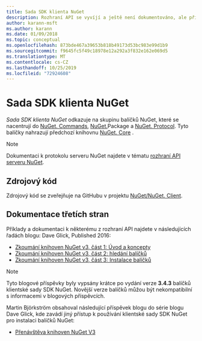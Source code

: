 ```yaml
---
title: Sada SDK klienta NuGet
description: Rozhraní API se vyvíjí a ještě není dokumentováno, ale příklady jsou k dispozici na blogu Dave Glick.
author: karann-msft
ms.author: karann
ms.date: 01/09/2018
ms.topic: conceptual
ms.openlocfilehash: 873bde467a39653b818b49173d53bc983e99d1b9
ms.sourcegitcommit: f9645fc5f49c18978e12a292a3f832e162e069d5
ms.translationtype: MT
ms.contentlocale: cs-CZ
ms.lasthandoff: 10/25/2019
ms.locfileid: "72924608"
---
```

# <a name="nuget-client-sdk"></a>Sada SDK klienta NuGet

*Sada SDK klienta NuGet* odkazuje na skupinu balíčků NuGet, které se nacentrují do [NuGet. Commands](https://www.nuget.org/packages/NuGet.Commands), [NuGet.](https://www.nuget.org/packages/NuGet.Packaging)Package a [NuGet. Protocol](https://www.nuget.org/packages/NuGet.Protocol). Tyto balíčky nahrazují předchozí knihovnu [NuGet. Core](https://www.nuget.org/packages/NuGet.Core/) .

> [!Note]
>  Dokumentaci k protokolu serveru NuGet najdete v tématu [rozhraní API serveru NuGet](~/api/overview.md).

## <a name="source-code"></a>Zdrojový kód

Zdrojový kód se zveřejňuje na GitHubu v projektu [NuGet/NuGet. Client](https://github.com/NuGet/NuGet.Client).

## <a name="third-party-documentation"></a>Dokumentace třetích stran

Příklady a dokumentaci k některému z rozhraní API najdete v následujících řadách blogu: Dave Glick, Published 2016:

- [Zkoumání knihoven NuGet v3, část 1: Úvod a koncepty](http://daveaglick.com/posts/exploring-the-nuget-v3-libraries-part-1)
- [Zkoumání knihoven NuGet v3, část 2: hledání balíčků](http://daveaglick.com/posts/exploring-the-nuget-v3-libraries-part-2)
- [Zkoumání knihoven NuGet v3, část 3: Instalace balíčků](http://daveaglick.com/posts/exploring-the-nuget-v3-libraries-part-3)

> [!Note]
> Tyto blogové příspěvky byly vypsány krátce po vydání verze **3.4.3** balíčků klientské sady SDK NuGet.
> Novější verze balíčků můžou být nekompatibilní s informacemi v blogových příspěvcích.

Martin Björkström obsahoval následující příspěvek blogu do série blogu Dave Glick, kde zavádí jiný přístup k používání klientské sady SDK NuGet pro instalaci balíčků NuGet:

- [Přenávštěva knihoven NuGet V3](https://martinbjorkstrom.com/posts/2018-09-19-revisiting-nuget-client-libraries)
